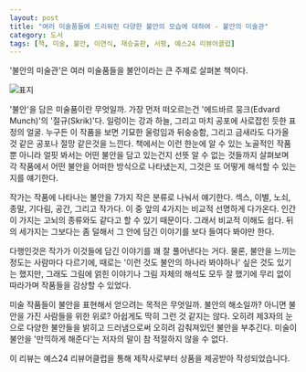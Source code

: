 ```yaml
---
layout: post
title: "여러 미술품들에 드리워진 다양한 불안의 모습에 대하여 - 불안의 미술관"
category: 도서
tags: [책, 미술, 불안, 이연식, 재승출판, 서평, 예스24 리뷰어클럽]
---
```


'불안의 미술관'은
여러 미술품들을 불안이라는 큰 주제로 살펴본 책이다.

![표지](https://lh3.googleusercontent.com/4XdMNbj1E9pehtKPqC9Zs_Tp7i4L0xbAd7XzXyEXCbg0LrLWt1UtUJuRfAVX9gfD8nwym3FaIi7axw=s480)

'불안'을 담은 미술품이란 무엇일까.
가장 먼저 떠오르는건 '에드바르 뭉크(Edvard Munch)'의 '절규(Skrik)'다.
일렁이는 강과 하늘, 그리고 마치 공포에 사로잡힌 듯한 표정의 얼굴.
누구든 이 작품을 보면 기묘한 울렁임과 뒤숭숭함, 그리고 금새라도 다가올 것 같은 공포나 절망 같은것을 느낀다.
책에서는 이런 한눈에 알 수 있는 노골적인 작품 뿐 아니라
얼핏 봐서는 어떤 불안을 담고 있는건지 선뜻 알 수 없는 것들까지 살펴보며
각 작품에서 어떤 불안을 어떠한 방식으로 나타냈는지,
그것은 또 어떻게 해석할 수 있는지를 얘기한다.

작가는 작품에 나타나는 불안을 7가지 작은 분류로 나눠서 얘기한다.
섹스, 이별, 노쇠, 종말, 기다림, 공간, 그리고 작가다.
이 중 앞의 4가지는 비교적 선명하게 다가온다.
인간이 가지는 고뇌의 종류와도 같다고 할 수 있기 때문이다.
그래서 비교적 이해도 쉽다.
뒤의 세가지는 그보다는 좀 덜해서
그 안에 담긴 이야기를 보다 들여다 봐야만 한다.

다행인것은 작가가 이것들에 담긴 이야기를 꽤 잘 풀어낸다는 거다.
물론, 불안을 느끼는 정도는 사람마다 다르기에,
때로는 '이런 것도 불안의 하나라 봐야하나' 싶은 것도 있기는 했지만,
그래도 그림에 얽힌 이야기나 그림 자체의 해석도 모두 잘 했기에
무리 없이 따라가며 작품들을 감상할 수 있었다.

미술 작품들이 불안을 표현해서 얻으려는 목적은 무엇일까.
불안의 해소일까?
아니면 불안을 가진 사람들을 위한 위로?
아쉽게도 딱히 그런 것 같지는 않다.
오히려 제3자의 눈으로 다양한 불안들을 밝히고 드러냄으로써 오히려 감춰져있던 불안을 부추긴다.
미술이 불안을 '만끽하게 해준다'는 저자의 말이 참 적절하지 않을 수 없다.



<div class="im im-info">
이 리뷰는 예스24 리뷰어클럽을 통해 제작사로부터 상품을 제공받아 작성되었습니다.
</div>
